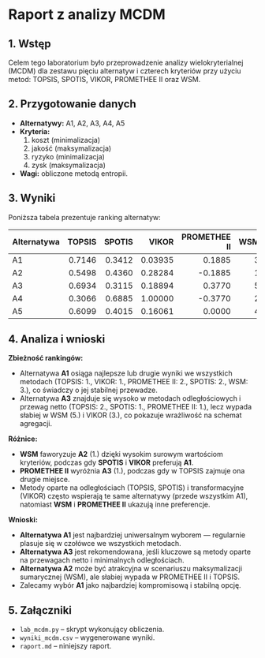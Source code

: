 # Raport z analizy MCDM

## 1. Wstęp
Celem tego laboratorium było przeprowadzenie analizy wielokryterialnej (MCDM) dla zestawu pięciu alternatyw i czterech kryteriów przy użyciu metod: TOPSIS, SPOTIS, VIKOR, PROMETHEE II oraz WSM.

## 2. Przygotowanie danych
- **Alternatywy:** A1, A2, A3, A4, A5  
- **Kryteria:**  
  1. koszt (minimalizacja)  
  2. jakość (maksymalizacja)  
  3. ryzyko (minimalizacja)  
  4. zysk (maksymalizacja)  
- **Wagi:** obliczone metodą entropii.

## 3. Wyniki
Poniższa tabela prezentuje ranking alternatyw:

| Alternatywa |   TOPSIS |   SPOTIS |    VIKOR |   PROMETHEE II |   WSM |
|:------------|---------:|---------:|---------:|---------------:|------:|
| A1          |   0.7146 |   0.3412 | 0.03935  |        0.1885  |     3 |
| A2          |   0.5498 |   0.4360 | 0.28284  |       -0.1885  |     1 |
| A3          |   0.6934 |   0.3115 | 0.18894  |        0.3770  |     5 |
| A4          |   0.3066 |   0.6885 | 1.00000  |       -0.3770  |     2 |
| A5          |   0.6099 |   0.4015 | 0.16061  |        0.0000  |     4 |

## 4. Analiza i wnioski

**Zbieżność rankingów:**  
- Alternatywa **A1** osiąga najlepsze lub drugie wyniki we wszystkich metodach (TOPSIS: 1., VIKOR: 1., PROMETHEE II: 2., SPOTIS: 2., WSM: 3.), co świadczy o jej stabilnej przewadze.  
- Alternatywa **A3** znajduje się wysoko w metodach odległościowych i przewag netto (TOPSIS: 2., SPOTIS: 1., PROMETHEE II: 1.), lecz wypada słabiej w WSM (5.) i VIKOR (3.), co pokazuje wrażliwość na schemat agregacji.

**Różnice:**  
- **WSM** faworyzuje **A2** (1.) dzięki wysokim surowym wartościom kryteriów, podczas gdy **SPOTIS** i **VIKOR** preferują **A1**.  
- **PROMETHEE II** wyróżnia **A3** (1.), podczas gdy w TOPSIS zajmuje ona drugie miejsce.  
- Metody oparte na odległościach (TOPSIS, SPOTIS) i transformacyjne (VIKOR) często wspierają te same alternatywy (przede wszystkim A1), natomiast **WSM** i **PROMETHEE II** ukazują inne preferencje.

**Wnioski:**  
- **Alternatywa A1** jest najbardziej uniwersalnym wyborem — regularnie plasuje się w czołówce we wszystkich metodach.  
- **Alternatywa A3** jest rekomendowana, jeśli kluczowe są metody oparte na przewagach netto i minimalnych odległościach.  
- **Alternatywa A2** może być atrakcyjna w scenariuszu maksymalizacji sumarycznej (WSM), ale słabiej wypada w PROMETHEE II i TOPSIS.  
- Zalecamy wybór **A1** jako najbardziej kompromisową i stabilną opcję.

## 5. Załączniki
- `lab_mcdm.py` – skrypt wykonujący obliczenia.  
- `wyniki_mcdm.csv` – wygenerowane wyniki.  
- `raport.md` – niniejszy raport.
